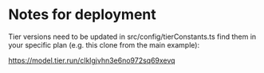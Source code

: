 # Notes for deployment

Tier versions need to be updated in src/config/tierConstants.ts
find them in your specific plan (e.g. this clone from the
main example):

https://model.tier.run/clklgjvhn3e6no972sq69xevq



